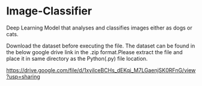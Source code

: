 # Image-Classifier
Deep Learning Model that analyses and classifies images either as dogs or cats.

Download the dataset before executing the file.
The dataset can be found in the below google drive link in the .zip format.Please extract the file and place it in same directory as the Python(.py) file location.

https://drive.google.com/file/d/1xyilceBCHs_dEKqj_M7LGaenjSK0RFnG/view?usp=sharing
